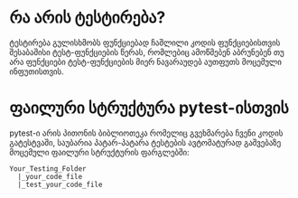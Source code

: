 # **რა არის ტესტირება?**
ტესტირება გულისხმობს ფუნქციებად ჩაშლილი კოდის ფუნქციებისთვის შესაბაშისი ტესტ-ფუნქციების წერას, რომლებიც ამოწმებენ აბრუნებენ თუ არა ფუნქციები ტესტ-ფუნქციების მიერ ნავარაუდებ აუთფუთს მოცემული ინფუთისთვის.

# **ფაილური სტრუქტურა pytest-ისთვის**
pytest-ი არის პითონის ბიბლიოთეკა რომელიც გვეხმარება ჩვენი კოდის გატესტვაში, საუბარია პატარ-პატარა ტესტების ავტომატურად გაშვებაზე მოცემული ფაილური სტრუქტურის ფარგლებში:
```
Your_Testing_Folder
  |_your_code_file
  |_test_your_code_file
```
